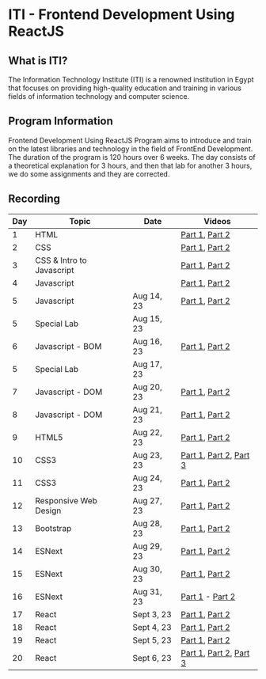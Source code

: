 # ITI - Frontend Development Using ReactJS

## What is ITI?

The Information Technology Institute (ITI) is a renowned institution in Egypt that focuses on providing high-quality education and training in various fields of information technology and computer science.

## Program Information

Frontend Development Using ReactJS Program aims to introduce and train on the latest libraries and technology in the field of FrontEnd Development. The duration of the program is 120 hours over 6 weeks. The day consists of a theoretical explanation for 3 hours, and then that lab for another 3 hours, we do some assignments and they are corrected.

## Recording

| Day | Topic                     | Date       | Videos                                                                                                                 |
| --- | ------------------------- | ---------- | ---------------------------------------------------------------------------------------------------------------------- |
| 1   | HTML                      |            | [Part 1](), [Part 2]()                                                                                                 |
| 2   | CSS                       |            | [Part 1](), [Part 2]()                                                                                                 |
| 3   | CSS & Intro to Javascript |            | [Part 1](), [Part 2]()                                                                                                 |
| 4   | Javascript                |            | [Part 1](), [Part 2]()                                                                                                 |
| 5   | Javascript                | Aug 14, 23 | [Part 1](https://tinyurl.com/yxz6vuxn), [Part 2](https://tinyurl.com/2ek3n2uf)                                         |
| 5   | Special Lab               | Aug 15, 23 |                                                                                                                        |
| 6   | Javascript - BOM          | Aug 16, 23 | [Part 1](https://tinyurl.com/mt77mf4x), [Part 2](https://tinyurl.com/57vwr7j2)                                         |
| 5   | Special Lab               | Aug 17, 23 |                                                                                                                        |
| 7   | Javascript - DOM          | Aug 20, 23 | [Part 1](https://tinyurl.com/5xcdenwa), [Part 2](https://tinyurl.com/23c2t8vm)                                         |
| 8   | Javascript - DOM          | Aug 21, 23 | [Part 1](https://tinyurl.com/yz4rcrjx), [Part 2](https://tinyurl.com/3kedp7a8)                                         |
| 9   | HTML5                     | Aug 22, 23 | [Part 1](https://tinyurl.com/y5j2u2vr), [Part 2](https://tinyurl.com/y9mmc754)                                         |
| 10  | CSS3                      | Aug 23, 23 | [Part 1](https://tinyurl.com/yux9xpjx), [Part 2](https://tinyurl.com/knrux3tx), [Part 3](https://tinyurl.com/27ja5xep) |
| 11  | CSS3                      | Aug 24, 23 | [Part 1](https://tinyurl.com/t2zp6ppv), [Part 2](https://tinyurl.com/49scr8fj)                                         |
| 12  | Responsive Web Design     | Aug 27, 23 | [Part 1](https://tinyurl.com/23wnacbj), [Part 2](https://tinyurl.com/4dunfmrc)                                         |
| 13  | Bootstrap                 | Aug 28, 23 | [Part 1](https://tinyurl.com/mpc3he3c), [Part 2](https://tinyurl.com/2fvdtku6)                                         |
| 14  | ESNext                    | Aug 29, 23 | [Part 1](https://tinyurl.com/2fm5fr5w), [Part 2](https://tinyurl.com/bdemspjh)                                         |
| 15  | ESNext                    | Aug 30, 23 | [Part 1](https://tinyurl.com/2atetb9y), [Part 2](https://tinyurl.com/rakbpaez)                                         |
| 16  | ESNext                    | Aug 31, 23 | [Part 1](https://rb.gy/aqlv6) - [Part 2](https://tinyurl.com/ypdhs6s9)                                                 |
| 17  | React                     | Sept 3, 23 | [Part 1](https://rb.gy/3nkcq), [Part 2](https://rb.gy/cmxwl)                                                           |
| 18  | React                     | Sept 4, 23 | [Part 1](https://rb.gy/12n57), [Part 2](https://rb.gy/h8baz)                                                           |
| 19  | React                     | Sept 5, 23 | [Part 1](https://t.ly/1GjZ7), [Part 2](https://t.ly/jqAZW)                                                             |
| 20  | React                     | Sept 6, 23 | [Part 1](https://t.ly/s2WQu), [Part 2](https://t.ly/o1MqC), [Part 3](https://t.ly/VlODg)                               |
